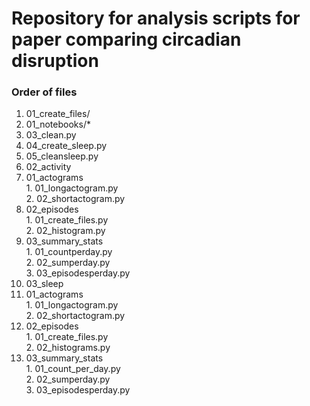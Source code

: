 # Repository for analysis scripts for paper comparing circadian disruption  


### Order of files  

1. 01_create_files/  
  1. 01_notebooks/*  
  2. 03_clean.py  
  3. 04_create_sleep.py  
  4. 05_cleansleep.py  
2. 02_activity  
  1. 01_actograms  
    1. 01_longactogram.py  
    2. 02_shortactogram.py  
  2. 02_episodes  
    1. 01_create_files.py  
    2. 02_histogram.py  
  3. 03_summary_stats  
    1. 01_countperday.py  
    2. 02_sumperday.py  
    3. 03_episodesperday.py  
3. 03_sleep  
  1. 01_actograms  
    1. 01_longactogram.py  
    2. 02_shortactogram.py  
  2. 02_episodes  
    1. 01_create_files.py  
    2. 02_histograms.py  
  3. 03_summary_stats  
    1. 01_count_per_day.py   
    2. 02_sumperday.py   
    3. 03_episodesperday.py  

